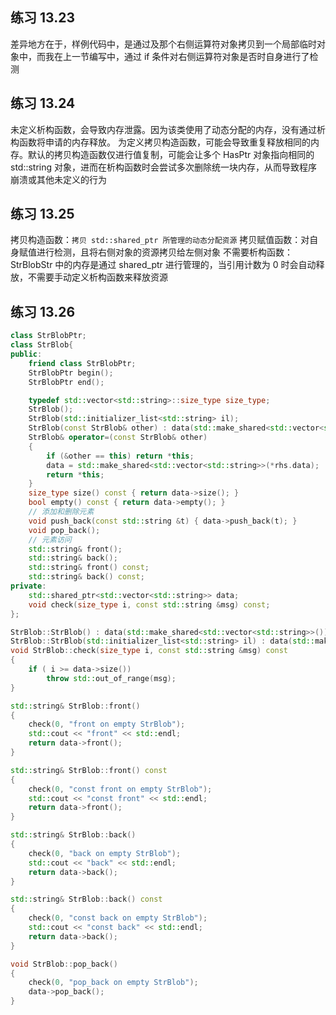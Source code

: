## 练习 13.23
差异地方在于，样例代码中，是通过及那个右侧运算符对象拷贝到一个局部临时对象中，而我在上一节编写中，通过 if 条件对右侧运算符对象是否时自身进行了检测

## 练习 13.24
未定义析构函数，会导致内存泄露。因为该类使用了动态分配的内存，没有通过析构函数将申请的内存释放。
为定义拷贝构造函数，可能会导致重复释放相同的内存。默认的拷贝构造函数仅进行值复制，可能会让多个 HasPtr 对象指向相同的 std::string 对象，进而在析构函数时会尝试多次删除统一块内存，从而导致程序崩溃或其他未定义的行为

## 练习 13.25
拷贝构造函数：`拷贝 std::shared_ptr 所管理的动态分配资源`
拷贝赋值函数：对自身赋值进行检测，且将右侧对象的资源拷贝给左侧对象
不需要析构函数：StrBlobStr 中的内存是通过 shared_ptr 进行管理的，当引用计数为 0 时会自动释放，不需要手动定义析构函数来释放资源

## 练习 13.26
``` c++
class StrBlobPtr;
class StrBlob{
public:
    friend class StrBlobPtr;
    StrBlobPtr begin();
    StrBlobPtr end();

    typedef std::vector<std::string>::size_type size_type;
    StrBlob();
    StrBlob(std::initializer_list<std::string> il);
    StrBlob(const StrBlob& other) : data(std::make_shared<std::vector<std::string>>(*rhs.data)) { }
    StrBlob& operator=(const StrBlob& other)
    {
        if (&other == this) return *this;
        data = std::make_shared<std::vector<std::string>>(*rhs.data);
        return *this;
    }
    size_type size() const { return data->size(); }
    bool empty() const { return data->empty(); }
    // 添加和删除元素
    void push_back(const std::string &t) { data->push_back(t); }
    void pop_back();
    // 元素访问
    std::string& front();
    std::string& back();
    std::string& front() const;
    std::string& back() const;
private:
    std::shared_ptr<std::vector<std::string>> data;
    void check(size_type i, const std::string &msg) const;
};

StrBlob::StrBlob() : data(std::make_shared<std::vector<std::string>>()) { }
StrBlob::StrBlob(std::initializer_list<std::string> il) : data(std::make_shared<std::vector<std::string>>(il)) { }
void StrBlob::check(size_type i, const std::string &msg) const
{
    if ( i >= data->size())
        throw std::out_of_range(msg);
}

std::string& StrBlob::front()
{
    check(0, "front on empty StrBlob");
    std::cout << "front" << std::endl;
    return data->front();
}

std::string& StrBlob::front() const
{
    check(0, "const front on empty StrBlob");
    std::cout << "const front" << std::endl;
    return data->front();
}

std::string& StrBlob::back()
{
    check(0, "back on empty StrBlob");
    std::cout << "back" << std::endl;
    return data->back();
}

std::string& StrBlob::back() const
{
    check(0, "const back on empty StrBlob");
    std::cout << "const back" << std::endl;
    return data->back();
}

void StrBlob::pop_back()
{
    check(0, "pop_back on empty StrBlob");
    data->pop_back();
}
```

